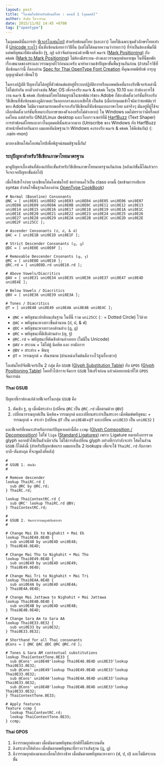 ```yaml
---
layout: post
title: "โอเพ่นไทป์สำหรับฟอนต์ไทย : ตอนที่ 1 (อุดมคติ)"
author: สังศิต ไสววรรณ
date: 2015/11/02 14:45 +0700
tag: ["opentype"] 
---
```


<style>@import url(//fontuni.com/vain/css/vain-all.css)</style>

ในอุดมคตินั้นการทำ [ฟีเจอร์โอเพ่นไทป์](https://www.microsoft.com/typography/otspec/featurelist.htm) สำหรับฟอนต์ไทย (และลาว) โดยใช้เฉพาะชุดตัวอักษรไทยเท่าที่ [Unicode ระบุไว้](http://unicode.org/charts/PDF/U0E00.pdf) นั้นซับซ้อนน้อยกว่าวิธีอื่น (แต่ไม่ได้หมายความว่าง่ายกว่า) ที่จำเป็นต้องเพิ่มก็มีแค่พยัญชนะที่ต้องตัดเชิง (ฐ, ญ) แล้วจัดตำแหน่งด้วยฟีเจอร์ `mark` ([Mark Positioning](https://www.microsoft.com/typography/otspec/features_ko.htm#mark)) กับ `mkmk` ([Mark to Mark Positioning](https://www.microsoft.com/typography/otspec/features_ko.htm#mkmk))  ไม่ต้องมีสระบน-ล่างและวรรณยุกต์หลายชุด ในที่นี้ขอพักเรื่องขนาดของสระและวรรณยุกต์ไว้ก่อนนะครับ มาทำความเข้าปัญหาขั้นพื้นฐานกันก่อน (ถ้าสนใจวิธีที่ซับซ้อนกว่านี้ ก็ลองอ่าน [Spec for Thai OpenType Font Creation](http://linux.thai.net/~thep/th-otf/) ที่คุณเทพพิทักษ์ การุญบุญญานันท์ เขียนไว้)

ในทางปฏิบัติ ปัญหาไม่ได้อยู่ที่ตัวฟอนต์แต่อยู่ที่ระบบปฏิบัติการหรือแอพพลิเคชั่นรองรับฟีเจอร์เหล่านี้ได้ไม่เท่ากัน ยกตัวอย่างเช่น Mac OS เพิ่งรองรับ `mark` & `mkmk` ในรุ่น 10.10 และ ถ้าต้องการใช้งาน `mark` & `mkmk` กับฟอนต์ไทยได้สมบูรณ์ในซอฟต์แวร์ของ Adobe ก็ต้องติดตั้งเวอร์ชั่นที่รองรับวิธีเขียนที่ซับซ้อนของภูมิภาคตะวันออกกลางและเอเชียใต้ เป็นต้น (เมื่อก่อนผมเข้าใจผิดว่าซอฟต์แวร์ของ Adobe ไม่มีความสามารถพอที่จะรองรับวิธีเขียนที่ซับซ้อนแบบภาษาไทย แต่จริงๆ มันอยู่ที่ผู้ใช้จะเลือกติดตั้งเวอร์ชั่นที่เหมาะกับภาษาของตัวเองหรือไม่ต่างหาก) ใน Windows ผมไม่ทราบว่าดีหรือแย่แค่ไหน แต่สำหรับ GNU/Linux desktop และเว็บบราวเซอร์ที่มี [HarfBuzz](http://www.freedesktop.org/wiki/Software/HarfBuzz/) (Text Shaper) การทำฟอนต์ไทยและลาวในอุดมคตินั้นสะดวกมาก (Uniscribe ของ Windows กับ HarfBuzz ทำหน้าที่คล้ายกันมาก ผมเลยสันนิษฐานว่า Windows คงรองรับ `mark` & `mkmk` ได้ดีเช่นกัน)
{: .vain-mon}

มาลองเขียนโค้ดโอเพ่นไทป์เพื่อพิสูจน์สมมติฐานนี้กัน!

### ระบุปัญหาสำหรับวิธีเขียนภาษาไทยมาตรฐาน

มาดูปัญหาเบื้องต้นที่ต้องแก้ทีละขั้นสำหรับวิธีเขียนภาษาไทยมาตรฐานกันก่อน (หลังแก้ขั้นนี้ได้แล้วเราจึงจะเจอปัญหาขั้นต่อไป)

เพื่อให้เข้าใจง่ายเวลาเขียนโค้ดโอเพ่นไทป์ ขอกำหนดไว้เป็น class ตามนี้ (ขอข้ามการอธิบาย syntax ถ้าสนใจพื้นฐานก็ลองอ่าน [OpenType CookBook](http://opentypecookbook.com/))

    # Normal (Baseline) Consonants
    @NC = [ uni0E01 uni0E02 uni0E03 uni0E04 uni0E05 uni0E06 uni0E07 uni0E08 uni0E09 uni0E0A uni0E0B uni0E0C uni0E11 uni0E12 uni0E13 uni0E14 uni0E15 uni0E16 uni0E17 uni0E18 uni0E19 uni0E1A uni0E1C uni0E1E uni0E20 uni0E21 uni0E22 uni0E23 uni0E24 uni0E25 uni0E26 uni0E27 uni0E28 uni0E29 uni0E2A uni0E2B uni0E2C uni0E2D uni0E2E uni0E2F uni25CC ];

    # Ascender Consonants (ป, ฝ, & ฟ) 
    @AC = [ uni0E1B uni0E1D uni0E1F ];
    
    # Strict Descender Consonants (ฎ, ฏ)
    @DC = [ uni0E0E uni0E0F ];
    
    # Removable Descender Cnsonants (ญ, ฐ)
    @RC = [ uni0E0D uni0E10 ];
    @RC.rd = [ uni0E0D.rd uni0E10.rd ];

    # Above Vowels/Diacritics
    @AV = [ uni0E31 uni0E34 uni0E35 uni0E36 uni0E37 uni0E47 uni0E4D uni0E4E ];

    # Below Vowels / Diacritics
    @BV = [ uni0E38 uni0E39 uni0E3A ];

    # Tones / Diacritics
    @T = [ uni0E48 uni0E49 uni0E4A uni0E4B uni0E4C ];

- `@NC` = พยัญชนะปกติบนเส้นฐาน ในที่นี้ รวม `uni25CC` (&#x25CC; = Dotted Circle) ไว้ด้วย
- `@AC` = พยัญชนะหางยาวขึ้นด้านบน (ป, ฝ, & ฟ)
- `@DC` = พยัญชนะหางยาวลงด้านล่าง (ฎ, ฏ)
- `@RC` = พยัญชนะที่มีเชิงด้านล่าง (ญ, ฐ)
- `@RC.rd` = พยัญชนะที่ตัดเชิงด้านล่างออก (ไม่มีใน Unicode)
- `@AV` = สระบน + ไม้ไต่คู้ นิคหิต และ ยามักการ
- `@BV` = สระล่าง + พินทุ
- `@T` = วรรณยุกต์ + ทัณฑฆาต (ตำแหน่งเริ่มต้นคือวางไว้สูงเยื้องขวา)

โอเพ่นไทป์จัดฟีเจอร์เป็น 2 กลุ่ม คือ `GSUB` ([Glyph Substitution Table](https://www.microsoft.com/typography/otspec/gsub.htm)) กับ `GPOS` ([Glyph Positioning Table](https://www.microsoft.com/typography/otspec/gpos.htm)) โดยทั่วไปเราจะจัดการ `GSUB` ให้เสร็จก่อน แล้วค่อยยกหน้าที่ให้ `GPOS` จัดการต่อ

#### Thai GSUB

ปัญหาที่เราต้องแก้ด้วยฟีเจอร์ในกลุ่ม `GSUB` คือ

1. ตัดเชิง ฐ, ญ เมื่อมีสระล่าง (เปลี่ยน `@RC` เป็น `@RC.rd` เมื่อตามด้วย `@BV`)
2. เปลี่ยนวรรณยุกต์เป็น นิคหิต+วรรณยุกต์ และเปลี่ยนสระอำเป็นสระอา เมื่อพิมพ์พยัญชนะ + วรรณยุกต์ + สระอำ (เปลี่ยน `@T` เป็น `uni0E4D`+`@T` และเปลี่ยน `uni0E33` เป็น `uni0E32` )

และฟีเจอร์ที่เหมาะสำหรับการแก้ปัญหาเหล่านี้คือ `ccmp` ([Glyph Composition / Decomposition](https://www.microsoft.com/typography/otspec/features_ae.htm#ccmp)) ไม่ใช่ `liga` ([Standard Ligatures](https://www.microsoft.com/typography/otspec/features_ko.htm#liga)) เพราะ Ligature หมายถึงการรวม glyph หลายตัวให้เป็นตัวเดียวกัน ไม่ใช่การสับเปลี่ยน glyph อย่างที่เรากำลังจะทำ โค้ดในส่วน `GSUB` ก็ได้ดังนี้ (สำหรับปัญหาข้อแรก ผมแยกเป็น 2 lookups เพื่อจะใช้ `ThaiRC.rd` กับภาษาบาลี-สันสกฤต ที่จะพูดถึงทีหลัง)

    #
    # GSUB 1. ตัดเชิง
    #

    # Remove descender
    lookup ThaiRC.rd {
      sub @RC by @RC.rd;
    } ThaiRC.rd;
    
    lookup ThaiContextRC.rd {
      sub @RC' lookup ThaiRC.rd @BV;
    } ThaiContextRC.rd;

    #
    # GSUB 2. จัดการวรรณยุกต์กับสระอำ
    #

    # Change Mai Ek to Nighahit + Mai Ek
    lookup Thai0E48.0E4D {
      sub uni0E48 by uni0E4D uni0E48;
    } Thai0E48.0E4D;

    # Change Mai Tho to Nighahit + Mai Tho
    lookup Thai0E49.0E4D {
      sub uni0E49 by uni0E4D uni0E49;
    } Thai0E49.0E4D;

    # Change Mai Tri to Nighahit + Mai Tri
    lookup Thai0E4A.0E4D {
      sub uni0E4A by uni0E4D uni0E4A;
    } Thai0E4A.0E4D;

    # Change Mai Jattawa to Nighahit + Mai Jattawa
    lookup Thai0E4B.0E4D {
      sub uni0E4B by uni0E4D uni0E4B;
    } Thai0E4B.0E4D;

    # Change Sara Am to Sara AA
    lookup Thai0E33.0E32 {
      sub uni0E33 by uni0E32;
    } Thai0E33.0E32;

    # Shorthand for all Thai consonants
    @Cons = [ @NC @AC @DC @RC @RC.rd ];
    
    # Tones & Sara AM contextual substitutions
    lookup ThaiContextTone.0E33 {
      sub @Cons' uni0E48'lookup Thai0E48.0E4D uni0E33'lookup Thai0E33.0E32;
      sub @Cons' uni0E49'lookup Thai0E49.0E4D uni0E33'lookup Thai0E33.0E32;
      sub @Cons' uni0E4A'lookup Thai0E4A.0E4D uni0E33'lookup Thai0E33.0E32;
      sub @Cons' uni0E4B'lookup Thai0E4B.0E4D uni0E33'lookup Thai0E33.0E32;
    } ThaiContextTone.0E33;

    # Apply features
    feature ccmp {
      lookup ThaiContextRC.rd;
      lookup ThaiContextTone.0E33;
    } ccmp;

#### Thai GPOS

1. ดึงวรรณยุกต์ลงมา เมื่อมันตามพยัญชนะปกติที่ไม่มีสระบนคั่น
2. ดึงสระล่างให้ต่ำลง เมื่อมันตามพยัญชนะที่ยาวกว่าเส้นฐาน (ฎ, ฏ)
1. ดึงวรรณยุกต์ลงมาและเลื่อนไปทางซ้าย เมื่อมันตามพยัญชนะหางยาว (ฟ, ป, ฝ) และไม่มีสระบนขั้น


